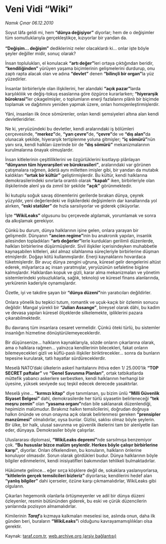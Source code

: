 # Veni Vidi “Wiki”

*Namık Çınar 06.12.2010*

<div class="yazi"><p>Soyut lâfa geldi mi, hem <b>“dünya değişiyor”</b> diyorlar; hem de o değişimler tüm somutluklarıyla gerçekleştikçe, kızıyorlar bir yandan da.<br/><br/><b>“Değişim... değişim”</b> dedikleriniz neler olacaklardı ki... onlar işte böyle şeyler değiller midir, sonuç olarak?</p>
<p>İnsan toplulukları, el konulacak <b>“artı değer”</b>leri ortaya çıktığından beridir, <b>“kendiliğinden”</b> yürüyen yaşama biçimlerinin gelişmelerini durdurup, onu zaptı rapta alacak olan ve adına <b>“devlet”</b> denen <b>“bilinçli bir organ”</b>la yüz yüzedirler.</p>
<p>İnsanlar birbirleriyle olan ilişkilerini, her alandaki <b>“açık pazar”</b>larda karşılıklılık ve değiş-tokuş esaslarına göre özgürce kurarlarken; <b>“hiyerarşik bürokrasi”</b>ler çıkagelmişler, o toplumların enerji fazlalarını plânlı bir biçimde toplamak ve dağıtımını yeniden yapmak üzere, onları homojenleştirmişlerdir. </p>
<p>Yâni, insanları ilk önce sömürenler, onları kendi şemsiyeleri altına alan kendi devletleridirler.</p>
<p>Ne ki, yeryüzündeki bu devletler, kendi aralarındaki iş bölümleri çerçevesinde, <b>“merkez”</b>de, <b>“yarı çevre”</b>de, <b>“çevre”</b>de ve <b>“dış alan”</b>da olunacak şekilde, hiyerarşik tertiplenme yoluna gitmişler; <b>“iç sömürü”</b>nün yanı sıra, kendi halkları üzerinde bir de <b>“dış sömürü”</b> mekanizmalarının kurulmalarına önayak olmuşlardır. </p>
<p>İnsan kitlelerinin çeşitliliklerini ve özgürlüklerini kısıtlayıp plânlayan <b>“dünyanın tüm hiyerarşileri ve bürokrasileri”</b>, aralarındaki var görünen çatışmalara rağmen, âdetâ aynı milletten imişler gibi, bir yandan da mutabık kaldıkları <b>“ortak bir kültür”</b> geliştirmişlerdir. Bu kültür, kendi halklarına demokrasilerindeki sınırlarla orantılı olarak <b>“kapalı”</b> iken, birbirleriyle olan ilişkilerinde alenî ya da zımnî bir şekilde <b>“açık”</b> görünmektedir.</p>
<p>İki kutuplu soğuk savaş dönemlerini gerilerde bırakan dünya, çeyrek yüzyıldır, yeni değerlerdeki ve ilişkilerdeki değişimlerin dar kanallarında yol alırken, <b>“eski statüler” </b>de hızla sarsılıyorlar ve giderek çöküyorlar. </p>
<p>İşte <b>“WikiLeaks”</b> olgusunu bu çerçevede algılamak, yorumlamak ve sonra da alkışlamak gerekiyor. </p>
<p>Çünkü bu durum, dünya halklarının işine gelen, onlara yarayan bir gelişmedir. Dünyanın <b>“ancien regime”</b>inin bu anakronik yapıları, insanlık ailesinden topladıkları <b>“artı değerler”</b>lerle kurdukları gerilimli düzenlerde, halkları birbirlerine düşürmüşlerdir. Sivil ilişkiler içerisindeyken muhabbetle kaynaşabilen kitleleri, akıl almaz silahlanma süreçleriyle birbirlerine düşman etmişlerdir. Doğayı kötü kullanmışlardır. Enerji kaynaklarını hovardaca tüketmişlerdir. Bir avuç dünya zengini uğruna, küresel gelir dengelerini altüst ederek, milyarlarca aç insan yaratmışlar, yeryüzünün sefaletine bigâne kalmışlardır. Halklardan kopuk ve gizli, karar alma mekanizmaları ve yönetim sistemlerindeki yolsuzluklarla, sağlık, teknoloji ve küresel finans alanlarında, yerkürenin kaderiyle oynamışlardır. </p>
<p>Özetle, iyi ve takdire şayan bir <b>“dünya düzeni”</b>nin yaratıcıları değildirler. </p>
<p>Onlara yönelik bu tepkici tutum, romantik ve uçuk-kaçık bir özlemin sonucu değildir: Mangal yürekli bir <b>“Julian Assange”</b>, bireysel olarak dâhi, bu kadim ve devasa yapıları küresel ölçeklerde silkelemekte, ipliklerini pazara çıkarabilmektedir.</p>
<p>Bu davranış tüm insanlara cesaret vermelidir. Çünkü öteki türlü, bu sistemler insanlığın hizmetine dönüştürülemeyeceklerdir.</p>
<p>Bir düşünsenize... halkların kaynaklarıyla, sözde onların çıkarlarına olarak, ama o halklara rağmen... yalnızca kendilerinin bilecekleri, fakat onların bilemeyecekleri gizli ve küflü-paslı ilişkiler biriktirecekler... sonra da bunların tepesine kurularak, tatlı hayatlar sürdüreceklerdir. </p>
<p>Meselâ NATO’daki ülkelerin askerî haritalarını ihtiva eden 1/ 25.000’lik <b>“TOP SECRET paftalar”</b> ve <b>“Genel Savunma Planları”</b>, ortak tatbikatlarda müttefik yabancı askerlere serbestken, kendi halklarının herhangi bir üyesine, yüksek seviyede suç teşkil edecek derecede yasaktırlar.</p>
<p>Meselâ yine... <b>“kırmızı kitap”</b> diye tanımlanan, şu bizim ünlü <b>“Milli Güvenlik Siyaset Belgesi”</b> dahî, demokrasilerde her türlü siyasetin belirleneceği <b>“tek meşru zemin”</b> olan <b>“yasama organı”</b>ndan bile saklanarak düzenlendiği, hepimizin malûmudur. Bırakınız halkın temsilcilerini, doğrudan doğruya halkın önünde ve onun onayına açık olarak belirlenmesi gereken <b>“prensipler manzûmesi”</b> olmalıdırlar, oysa bunlar. Gizlisi, saklısı olmaz böyle şeylerin. Bir ülke, bir halk, ulusal savunma ve güvenlik ilkelerini tam bir alenîyetle ilan eder, dünyaya. Demokrasiler böyle çalışırlar.</p>
<p>Uluslararası diplomasi, <b>“WikiLeaks depremi”</b>nde sarsılmışa benzemiyor çok. <b>“Bu hususlar bizce malûm şeylerdir. Herkes böyle çalışır birbirlerine karşı”</b>, diyorlar. Onları öfkelendiren, bu konuların, halkların önlerine konuluyor olmasıdır. Sorun olarak gördükleri budur. Dünya halklarının böyle bilgiler edinmelerini, kendi inisiyatifleri bakımından tehlikeli bulmaktadırlar.</p>
<p>Hükümete gelince... eğer sırça köşklere değil de, sokaklara yaslanıyorlarsa,<b> “kitlelerin gerçek temsilcileri bizleriz” </b>diyorlarsa; kendilerini hedef alan <b>“yanlış bilgiler”</b> dahi içerseler, özüne karşı çıkmamalıdırlar, WikiLeaks gibi olguların.</p>
<p>Çıkarları hegemonik olanlarla örtüşmeyenler ve adil bir dünya düzeni özleyenler, resmin bütününden giderek, bu eski ve çürük düzencilerin yanlarında pozisyon almamalıdırlar.</p>Kimilerinin <b><i>Taraf</i></b>’a kızmaya kalkmaları meselesi ise, aslında onun, daha ilk günden beri, buraların <b>“WikiLeaks”</b>i olduğunu kavrayamamışlılıkları olsa gerektir.</div>

Kaynak: [taraf.com.tr](m), [web.archive.org (arşiv bağlantısı)](http://web.archive.org/web/20101209152430/http://taraf.com.tr:80/namik-cinar/makale-veni-vidi-wiki.htm)
